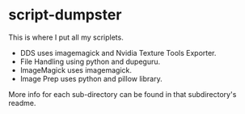 # script-dumpster

This is where I put all my scriplets.

* DDS uses imagemagick and Nvidia Texture Tools Exporter.
* File Handling using python and dupeguru.
* ImageMagick uses imagemagick.
* Image Prep uses python and pillow library.


More info for each sub-directory can be found in that subdirectory's readme.
